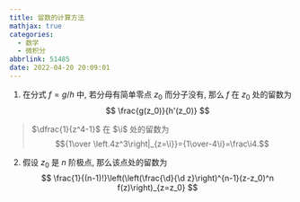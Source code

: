 ```yaml
---
title: 留数的计算方法
mathjax: true
categories:
  - 数学
  - 微积分
abbrlink: 51485
date: 2022-04-20 20:09:01
---
```

1. 在分式 $f=g/h$ 中, 若分母有简单零点 $z_0$ 而分子没有, 那么 $f$ 在 $z_0$ 处的留数为
$$
\frac{g(z_0)}{h'(z_0)}
$$

> $\dfrac{1}{z^4-1}$ 在 $\i$ 处的留数为 $${1\over \left.4z^3\right|_{z=\i}}={1\over-4\i}=\frac\i4.$$

2. 假设 $z_0$ 是 $n$ 阶极点, 那么该点处的留数为
$$
    \frac{1}{(n-1)!}\left(\left(\frac{\d}{\d z}\right)^{n-1}(z-z_0)^n f(z)\right)_{z=z_0}
$$